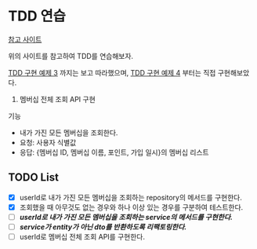 # TDD 연습

[참고 사이트](https://mangkyu.tistory.com/182)

위의 사이트를 참고하여 TDD를 연습해보자.

[TDD 구현 예제 3](https://mangkyu.tistory.com/184)
까지는 보고 따라했으며,
[TDD 구현 예제 4](https://mangkyu.tistory.com/185) 부터는 직접 구현해보았다.

1. 멤버십 전체 조회 API 구현

기능

- 내가 가진 모든 멤버십을 조회한다.
- 요청: 사용자 식별값
- 응답: {멤버십 ID, 멤버십 이름, 포인트, 가입 일시}의 멤버십 리스트

## TODO List

- [x] userId로 내가 가진 모든 멤버십을 조회하는 repository의 메서드를 구현한다.
- [x] 조회했을 때 아무것도 없는 경우와 하나 이상 있는 경우를 구분하여 테스트한다.
- [ ] **_userId로 내가 가진 모든 멤버십을 조회하는 service의 메서드를 구현한다._**
- [ ] **_service가 entity가 아닌 dto를 반환하도록 리팩토링한다._**
- [ ] userId로 멤버십 전체 조회 API를 구현한다.